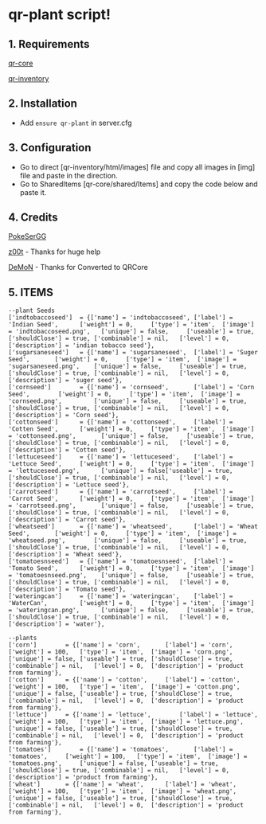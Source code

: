 # qr-plant script!

## 1. Requirements

[qr-core](https://github.com/QRCore-RedM-Re/qr-core)

[qr-inventory](https://github.com/QRCore-RedM-Re/qr-inventory)

## 2. Installation
- Add ```ensure qr-plant``` in server.cfg

## 3. Configuration
- Go to direct [qr-inventory/html/images] file and copy all images in [img] file and paste in the direction.
- Go to SharedItems [qr-core/shared/Items] and copy the code below and paste it.


## 4. Credits 

   [PokeSerGG](https://github.com/PokeSerGG)
   
   [z00t](https://github.com/z00t) - Thanks for huge help
   
   [DeMoN](https://github.com/DeMoN8O8) - Thanks for Converted to QRCore


## 5. ITEMS
    --plant Seeds
	['indtobaccoseed']	= {['name'] = 'indtobaccoseed',	['label'] = 'Indian Seed',		['weight'] = 0,		['type'] = 'item',	['image'] = 'indtobaccoseed.png',	['unique'] = false,		['useable'] = true,		['shouldClose'] = true,	['combinable'] = nil,	['level'] = 0,	['description'] = 'indian tobacco seed'},
	['sugarsaneseed']	= {['name'] = 'sugarsaneseed',	['label'] = 'Suger Seed',		['weight'] = 0,		['type'] = 'item',	['image'] = 'sugarsaneseed.png',	['unique'] = false,		['useable'] = true,		['shouldClose'] = true,	['combinable'] = nil,	['level'] = 0,	['description'] = 'suger seed'},
	['cornseed']		= {['name'] = 'cornseed',		['label'] = 'Corn Seed',		['weight'] = 0,		['type'] = 'item',	['image'] = 'cornseed.png',			['unique'] = false,		['useable'] = true,		['shouldClose'] = true,	['combinable'] = nil,	['level'] = 0,	['description'] = 'Corn seed'},
	['cottonseed']		= {['name'] = 'cottonseed',		['label'] = 'Cotten Seed',		['weight'] = 0,		['type'] = 'item',	['image'] = 'cottonseed.png',		['unique'] = false,		['useable'] = true,		['shouldClose'] = true,	['combinable'] = nil,	['level'] = 0,	['description'] = 'Cotten seed'},
	['lettuceseed']		= {['name'] = 'lettuceseed',	['label'] = 'Lettuce Seed',		['weight'] = 0,		['type'] = 'item',	['image'] = 'lettuceseed.png',		['unique'] = false['useable'] = true,		['shouldClose'] = true,	['combinable'] = nil,	['level'] = 0,	['description'] = 'Lettuce seed'},
	['carrotseed']		= {['name'] = 'carrotseed',		['label'] = 'Carrot Seed',		['weight'] = 0,		['type'] = 'item',	['image'] = 'carrotseed.png',		['unique'] = false,		['useable'] = true,		['shouldClose'] = true,	['combinable'] = nil,	['level'] = 0,	['description'] = 'Carrot seed'},
	['wheatseed']		= {['name'] = 'wheatseed',		['label'] = 'Wheat Seed',		['weight'] = 0,		['type'] = 'item',	['image'] = 'wheatseed.png',		['unique'] = false,		['useable'] = true,		['shouldClose'] = true,	['combinable'] = nil,	['level'] = 0,	['description'] = 'Wheat seed'},
	['tomatoesnseed']	= {['name'] = 'tomatoesnseed',	['label'] = 'Tomato Seed',		['weight'] = 0,		['type'] = 'item',	['image'] = 'tomatoesnseed.png',	['unique'] = false,		['useable'] = true,		['shouldClose'] = true,	['combinable'] = nil,	['level'] = 0,	['description'] = 'Tomato seed'},
	['wateringcan']		= {['name'] = 'wateringcan',	['label'] = 'WaterCan',			['weight'] = 0,		['type'] = 'item',	['image'] = 'wateringcan.png',		['unique'] = false,		['useable'] = true,			['shouldClose'] = true,	['combinable'] = nil,	['level'] = 0,	['description'] = 'water'},

	--plants
	['corn']		= {['name'] = 'corn',		['label'] = 'corn',		['weight'] = 100,	['type'] = 'item',	['image'] = 'corn.png',		['unique'] = false,	['useable'] = true,	['shouldClose'] = true,	['combinable'] = nil,	['level'] = 0,	['description'] = 'product from farming'},
	['cotton']		= {['name'] = 'cotton',		['label'] = 'cotton',		['weight'] = 100,	['type'] = 'item',	['image'] = 'cotton.png',		['unique'] = false,	['useable'] = true,	['shouldClose'] = true,	['combinable'] = nil,	['level'] = 0,	['description'] = 'product from farming'},
	['lettuce']		= {['name'] = 'lettuce',		['label'] = 'lettuce',		['weight'] = 100,	['type'] = 'item',	['image'] = 'lettuce.png',		['unique'] = false,	['useable'] = true,	['shouldClose'] = true,	['combinable'] = nil,	['level'] = 0,	['description'] = 'product from farming'},
	['tomatoes']		= {['name'] = 'tomatoes',		['label'] = 'tomatoes',		['weight'] = 100,	['type'] = 'item',	['image'] = 'tomatoes.png',		['unique'] = false,	['useable'] = true,	['shouldClose'] = true,	['combinable'] = nil,	['level'] = 0,	['description'] = 'product from farming'},
	['wheat']		= {['name'] = 'wheat',		['label'] = 'wheat',		['weight'] = 100,	['type'] = 'item',	['image'] = 'wheat.png',		['unique'] = false,	['useable'] = true,	['shouldClose'] = true,	['combinable'] = nil,	['level'] = 0,	['description'] = 'product from farming'},
